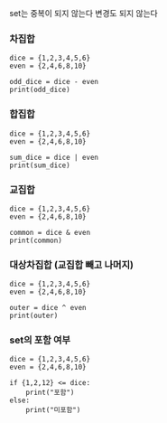 
set는 중복이 되지 않는다 
변경도 되지 않는다 


### 차집합
```
dice = {1,2,3,4,5,6}
even = {2,4,6,8,10}

odd_dice = dice - even
print(odd_dice)
```

### 합집합

```
dice = {1,2,3,4,5,6}
even = {2,4,6,8,10}

sum_dice = dice | even
print(sum_dice)
```


### 교집합

```
dice = {1,2,3,4,5,6}
even = {2,4,6,8,10}

common = dice & even
print(common)
```


### 대상차집합 (교집합 빼고 나머지)

```
dice = {1,2,3,4,5,6}
even = {2,4,6,8,10}

outer = dice ^ even
print(outer)
```

### set의 포함 여부 

```
dice = {1,2,3,4,5,6}
even = {2,4,6,8,10}

if {1,2,12} <= dice:
    print("포함")
else:
    print("미포함")
```


